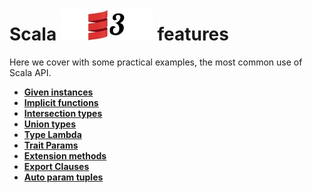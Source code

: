 # Scala ![My image](img/scala3_small.jpg) features

Here we cover with some practical examples, the most common use of Scala API.

* **[Given instances](src/main/scala/scala/features/GivenInstancesFeatures.scala)**
* **[Implicit functions](src/main/scala/scala/features/ImplicitFunctionFeature.scala)**
* **[Intersection types](src/main/scala/scala/features/IntersectionTypesFeature.scala)**
* **[Union types](src/main/scala/scala/features/UnionTypesFeature.scala)**
* **[Type Lambda](src/main/scala/scala/features/TypeLambdaFeature.scala)**
* **[Trait Params](src/main/scala/scala/features/TraitParamsFeature.scala)**
* **[Extension methods](src/main/scala/scala/features/ExtensionMethodsFeature.scala)**
* **[Export Clauses](src/main/scala/scala/features/ExportClausesFeature.scala)**
* **[Auto param tuples](src/main/scala/scala/features/AutoParamTuplingFeature.scala)**
